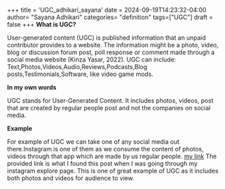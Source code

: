 +++
title = 'UGC_adhikari_sayana'
date = 2024-09-19T14:23:32-04:00
author= "Sayana Adhikari"
categories= "definition"
tags=["UGC"]
draft = false
+++
**What is UGC?**

User-generated content (UGC) is published information that an unpaid contributor provides to a website. The information might be a photo, video, blog or discussion forum post, poll response or comment made through a social media website (Kinza Yasar, 2022). UGC can include:
Text,Photos,Videos,Audio,Reviews,Podcasts,Blog posts,Testimonials,Software, like video game mods.

**In my own words**

UGC stands for User-Generated Content. It includes photos, videos, post that are created by regular people post and not the companies on social media.

**Example**

For example of UGC we can take one of any social media out there.Instagram is one of them as we consume the content of photos, videos through that app which are made by us regular people.
[my link](https://www.instagram.com/p/DAEAoZkg6BF/?utm_source=ig_web_copy_link&igsh=MzRlODBiNWFlZA==) The provided link is what I found this post when I was going through my instagram explore page. This is one of great example of UGC as it includes both photos and videos for audience to view. 


